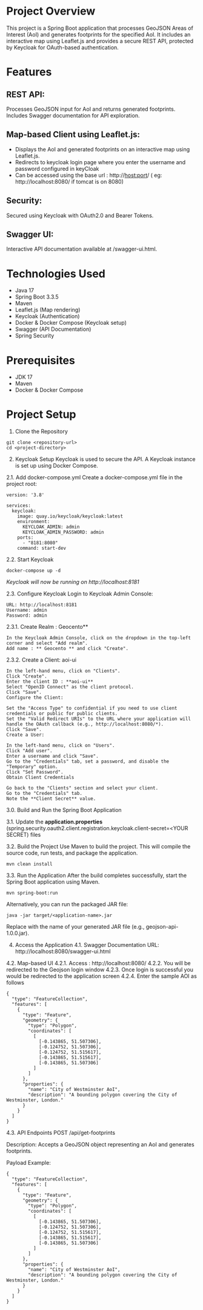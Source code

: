 
# Project Overview
This project is a Spring Boot application that processes GeoJSON Areas of Interest (AoI) and generates footprints for the specified AoI. It includes an interactive map using Leaflet.js and provides a secure REST API, protected by Keycloak for OAuth-based authentication.

# Features

## REST API:
Processes GeoJSON input for AoI and returns generated footprints.
Includes Swagger documentation for API exploration.

## Map-based Client using Leaflet.js:
- Displays the AoI and generated footprints on an interactive map using Leaflet.js.
- Redirects to keycloak login page where you enter the username and password configured in keyCloak
- Can be accessed using the base url : http://<host:port>/ ( eg: http://localhost:8080/ if tomcat is on 8080)

## Security:

Secured using Keycloak with OAuth2.0 and Bearer Tokens.

## Swagger UI:

Interactive API documentation available at /swagger-ui.html.

# Technologies Used
- Java 17
- Spring Boot 3.3.5
- Maven
- Leaflet.js (Map rendering)
- Keycloak (Authentication)
- Docker & Docker Compose (Keycloak setup)
- Swagger (API Documentation)
- Spring Security

# Prerequisites
- JDK 17
- Maven
- Docker & Docker Compose

# Project Setup
1. Clone the Repository
```
git clone <repository-url>
cd <project-directory>
```

2. Keycloak Setup
Keycloak is used to secure the API. A Keycloak instance is set up using Docker Compose.

2.1. Add docker-compose.yml
Create a docker-compose.yml file in the project root:

```
version: '3.8'

services:
  keycloak:
    image: quay.io/keycloak/keycloak:latest
    environment:
      KEYCLOAK_ADMIN: admin
      KEYCLOAK_ADMIN_PASSWORD: admin
    ports:
      - "8181:8080"
    command: start-dev
```
2.2. Start Keycloak
```
docker-compose up -d
```
*Keycloak will now be running on http://localhost:8181*

2.3. Configure Keycloak
Login to Keycloak Admin Console:
```
URL: http://localhost:8181
Username: admin
Password: admin
```
2.3.1. Create Realm : Geocento**
```
In the Keycloak Admin Console, click on the dropdown in the top-left corner and select "Add realm".
Add name : ** Geocento ** and click "Create".
```

2.3.2. Create a Client: aoi-ui
```
In the left-hand menu, click on "Clients".
Click "Create".
Enter the client ID : **aoi-ui**
Select "OpenID Connect" as the client protocol.
Click "Save".
Configure the Client:

Set the "Access Type" to confidential if you need to use client credentials or public for public clients.
Set the "Valid Redirect URIs" to the URL where your application will handle the OAuth callback (e.g., http://localhost:8080/*).
Click "Save".
Create a User:

In the left-hand menu, click on "Users".
Click "Add user".
Enter a username and click "Save".
Go to the "Credentials" tab, set a password, and disable the "Temporary" option.
Click "Set Password".
Obtain Client Credentials

Go back to the "Clients" section and select your client.
Go to the "Credentials" tab.
Note the **Client Secret** value.
```

3.0. Build and Run the Spring Boot Application
   
3.1. Update the **application.properties** (spring.security.oauth2.client.registration.keycloak.client-secret=<YOUR SECRET) files

3.2. Build the Project
Use Maven to build the project. This will compile the source code, run tests, and package the application.

```
mvn clean install
```

3.3. Run the Application
After the build completes successfully, start the Spring Boot application using Maven.
```
mvn spring-boot:run
```
Alternatively, you can run the packaged JAR file:

```
java -jar target/<application-name>.jar
```
Replace <application-name> with the name of your generated JAR file (e.g., geojson-api-1.0.0.jar).

4. Access the Application
4.1. Swagger Documentation
URL: http://localhost:8080/swagger-ui.html

4.2. Map-based UI
4.2.1. Access : http://localhost:8080/
4.2.2. You will be redirected to the Geojson login window
4.2.3. Once login is successful you would be redirected to the application screen
4.2.4. Enter the sample AOI as follows
```
{
  "type": "FeatureCollection",
  "features": [
    {
      "type": "Feature",
      "geometry": {
        "type": "Polygon",
        "coordinates": [
          [
            [-0.143865, 51.507306],
            [-0.124752, 51.507306],
            [-0.124752, 51.515617],
            [-0.143865, 51.515617],
            [-0.143865, 51.507306]
          ]
        ]
      },
      "properties": {
        "name": "City of Westminster AoI",
        "description": "A bounding polygon covering the City of Westminster, London."
      }
    }
  ]
}
```
4.3. API Endpoints
POST /api/get-footprints

Description: Accepts a GeoJSON object representing an AoI and generates footprints.

Payload Example:
```
{
  "type": "FeatureCollection",
  "features": [
    {
      "type": "Feature",
      "geometry": {
        "type": "Polygon",
        "coordinates": [
          [
            [-0.143865, 51.507306],
            [-0.124752, 51.507306],
            [-0.124752, 51.515617],
            [-0.143865, 51.515617],
            [-0.143865, 51.507306]
          ]
        ]
      },
      "properties": {
        "name": "City of Westminster AoI",
        "description": "A bounding polygon covering the City of Westminster, London."
      }
    }
  ]
}
```

